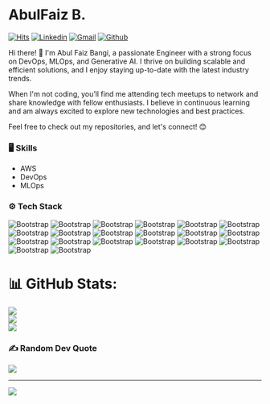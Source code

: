 # AbulFaiz B.

[![Hits](https://hits.seeyoufarm.com/api/count/incr/badge.svg?url=https%3A%2F%2Fgithub.com%2FAbulFaizBangi&count_bg=%2379C83D&title_bg=%23555555&icon=&icon_color=%23E7E7E7&title=hits&edge_flat=false)](https://hits.seeyoufarm.com) [![Linkedin](https://img.shields.io/badge/-LinkedIn-blue?style=flat&logo=Linkedin&logoColor=white)](https://www.linkedin.com/in/abulfaizbangi//) [![Gmail](https://img.shields.io/badge/-Gmail-c14438?style=flat&logo=Gmail&logoColor=white)](mailto:bangiabul6699@gmail.com) [![Github](https://img.shields.io/github/followers/hejazizo?label=Follow&style=social)](https://github.com/AbulFaizBangi)

Hi there! 👋 I'm Abul Faiz Bangi, a passionate Engineer with a strong focus on DevOps, MLOps, and Generative AI. I thrive on building scalable and efficient solutions, and I enjoy staying up-to-date with the latest industry trends.

When I'm not coding, you’ll find me attending tech meetups to network and share knowledge with fellow enthusiasts. I believe in continuous learning and am always excited to explore new technologies and best practices.

Feel free to check out my repositories, and let's connect! 😊

### 🖥 Skills

- AWS
- DevOps
- MLOps
### ⚙️ Tech Stack

![Bootstrap](https://img.shields.io/badge/-Python-05122A?style=flat-square&logo=Python&color=353535) ![Bootstrap](https://img.shields.io/badge/-Docker-05122A?style=flat-square&logo=Docker&color=353535) ![Bootstrap](https://img.shields.io/badge/-Jenkins-05122A?style=flat-square&logo=Jenkins&color=353535) ![Bootstrap](https://img.shields.io/badge/-GitLab-05122A?style=flat-square&logo=GitLab&color=353535) ![Bootstrap](https://img.shields.io/badge/-Kubernetes-05122A?style=flat-square&logo=Kubernetes&color=353535) ![Bootstrap](https://img.shields.io/badge/-ArgoCD-05122A?style=flat-square&logo=ArgoCD&color=353535) ![Bootstrap](https://img.shields.io/badge/-Terraform-05122A?style=flat-square&logo=Terraform&color=353535) ![Bootstrap](https://img.shields.io/badge/-Ansible-05122A?style=flat-square&logo=Ansible&color=353535) ![Bootstrap](https://img.shields.io/badge/-Scikit%20Learn-05122A?style=flat-square&logo=Scikit-Learn&color=353535) ![Bootstrap](https://img.shields.io/badge/-MongoDB-05122A?style=flat-square&logo=MongoDB&color=353535) ![Bootstrap](https://img.shields.io/badge/-MySQL-05122A?style=flat-square&logo=MySQL&color=353535) ![Bootstrap](https://img.shields.io/badge/-Pandas-05122A?style=flat-square&logo=Pandas&color=353535) ![Bootstrap](https://img.shields.io/badge/-Numpy-05122A?style=flat-square&logo=Numpy&color=353535) ![Bootstrap](https://img.shields.io/badge/-Matplotlib-05122A?style=flat-square&logo=Matplotlib&color=353535) ![Bootstrap](https://img.shields.io/badge/-Flask-05122A?style=flat-square&logo=Flask&color=353535) ![Bootstrap](https://img.shields.io/badge/-Django-05122A?style=flat-square&logo=Django&color=353535) ![Bootstrap](https://img.shields.io/badge/-Visual%20Studio%20Code-05122A?style=flat-square&logo=Visual-Studio-Code&color=353535) ![Bootstrap](https://img.shields.io/badge/-Promethus%20-05122A?style=flat-square&logo=Promethus&color=353535) ![Bootstrap](https://img.shields.io/badge/-Grafana-05122A?style=flat-square&logo=Grafana&color=353535) ![Bootstrap](https://img.shields.io/badge/-EKS-05122A?style=flat-square&logo=EKS&color=353535)

# 📊 GitHub Stats:
![](https://github-readme-stats.vercel.app/api?username=AbulFaizBangi&theme=dark&hide_border=false&include_all_commits=true&count_private=true)<br/> ![](https://github-readme-streak-stats.herokuapp.com/?user=AbulFaizBangi&theme=dark&hide_border=false)<br/> 
![](https://github-readme-stats.vercel.app/api/top-langs/?username=AbulFaizBangi&theme=dark&hide_border=false&include_all_commits=true&count_private=true&layout=compact)

### ✍️ Random Dev Quote
![](https://quotes-github-readme.vercel.app/api?type=horizontal&theme=radical)

---
[![](https://visitcount.itsvg.in/api?id=AbulFaizBangi&icon=2&color=0)](https://visitcount.itsvg.in)

<!-- Proudly created with GPRM ( https://gprm.itsvg.in ) -->
